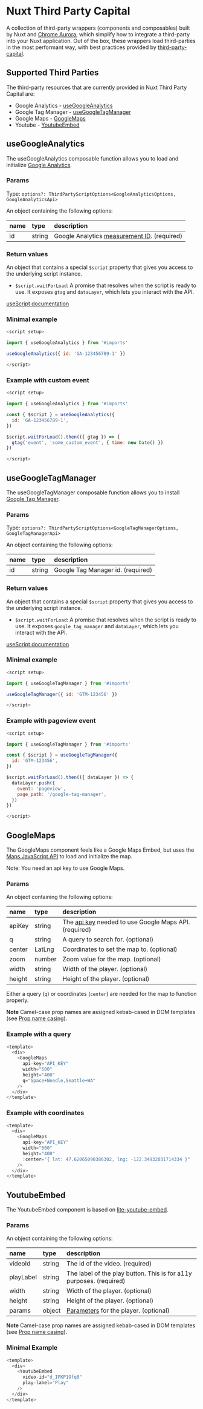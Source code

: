 # Nuxt Third Party Capital

A collection of third-party wrappers (components and composables) built by Nuxt and [Chrome Aurora](https://developer.chrome.com/aurora), which simplify how to integrate a third-party into your Nuxt application.
Out of the box, these wrappers load third-parties in the most performant way, with best practices provided by [third-party-capital](https://github.com/GoogleChromeLabs/third-party-capital).

## Supported Third Parties

The third-party resources that are currently provided in Nuxt Third Party Capital are:
- Google Analytics - [useGoogleAnalytics](#usegoogleanalytics)
- Google Tag Manager - [useGoogleTagManager](#usegoogletagmanager)
- Google Maps - [GoogleMaps](#googlemaps)
- Youtube - [YoutubeEmbed](#youtubeembed)

## useGoogleAnalytics

The useGoogleAnalytics composable function allows you to load and initialize [Google Analytics](https://analytics.google.com/analytics/web/).

### Params

Type: `options?: ThirdPartyScriptOptions<GoogleAnalyticsOptions, GoogleAnalyticsApi>`

An object containing the following options:

| name | type   | description                     |
|:-----|:-------|:--------------------------------|
| id   | string | Google Analytics [measurement ID](https://support.google.com/analytics/answer/12270356). (required) |

### Return values

An object that contains a special `$script` property that gives you access to the underlying script instance.

- `$script.waitForLoad`: A promise that resolves when the script is ready to use. It exposes `gtag` and `dataLayer`, which lets you interact with the API.

[useScript documentation](https://unhead.unjs.io/usage/composables/use-script)

### Minimal example

```JavaScript
<script setup>

import { useGoogleAnalytics } from '#imports'

useGoogleAnalytics({ id: 'GA-123456789-1' })

</script>
```
### Example with custom event

```JavaScript
<script setup>

import { useGoogleAnalytics } from '#imports'

const { $script } = useGoogleAnalytics({
  id: 'GA-123456789-1',
})

$script.waitForLoad().then(({ gtag }) => {
  gtag('event', 'some_custom_event', { time: new Date() })
})

</script>
```

## useGoogleTagManager

The useGoogleTagManager composable function allows you to install [Google Tag Manager](https://developers.google.com/tag-platform/tag-manager/web).

### Params

Type: `options?: ThirdPartyScriptOptions<GoogleTagManagerOptions, GoogleTagManagerApi>`

An object containing the following options:

| name | type   | description                      |
|:-----|:-------|:--------------------------------|
| id   | string | Google Tag Manager id. (required)|

### Return values

An object that contains a special `$script` property that gives you access to the underlying script instance.

- `$script.waitForLoad`: A promise that resolves when the script is ready to use. It exposes `google_tag_manager` and `dataLayer`, which lets you interact with the API.

[useScript documentation](https://unhead.unjs.io/usage/composables/use-script)

### Minimal example

```JavaScript
<script setup>

import { useGoogleTagManager } from '#imports'

useGoogleTagManager({ id: 'GTM-123456' })

</script>
```
### Example with pageview event

```JavaScript
<script setup>

import { useGoogleTagManager } from '#imports'

const { $script } = useGoogleTagManager({
  id: 'GTM-123456',
})

$script.waitForLoad().then(({ dataLayer }) => {
  dataLayer.push({
    event: 'pageview',
    page_path: '/google-tag-manager',
  })
})

</script>
```

## GoogleMaps

The GoogleMaps component feels like a Google Maps Embed, but uses the [Maps JavaScript API](https://developers.google.com/maps/documentation/javascript) to load and initialize the map.

Note: You need an api key to use Google Maps.

### Params

An object containing the following options:

| name | type | description                       |
|:-----|:-------|:--------------------------------|
| apiKey | string | The [api key](https://developers.google.com/maps/documentation/javascript/get-api-key) needed to use Google Maps API. (required)|
| q | string | A query to search for. (optional)|
| center | LatLng | Coordinates to set the map to. (optional) |
| zoom | number | Zoom value for the map. (optional) |
| width | string | Width of the player. (optional)|
| height | string | Height of the player. (optional)|

Either a query (`q`) or coordinates (`center`) are needed for the map to function properly.

**Note** Camel-case prop names are assigned kebab-cased in DOM templates (see [Prop name casing](https://vuejs.org/style-guide/rules-strongly-recommended.html#prop-name-casing)).

### Example with a query

```JavaScript
<template>
  <div>
    <GoogleMaps
      api-key="API_KEY"
      width="600"
      height="400"
      q="Space+Needle,Seattle+WA"
    />
  </div>
</template>
```

### Example with coordinates

```JavaScript
<template>
  <div>
    <GoogleMaps
      api-key="API_KEY"
      width="600"
      height="400"
      :center="{ lat: 47.62065090386302, lng: -122.34932031714334 }"
    />
  </div>
</template>
```

## YoutubeEmbed

The YoutubeEmbed component is based on [lite-youtube-embed](https://github.com/paulirish/lite-youtube-embed).

### Params

An object containing the following options:

| name | type | description                       |
|:-----|:-------|:--------------------------------|
| videoId | string | The id of the video. (required)|
| playLabel | string | The label of the play button. This is for a11y purposes. (required)|
| width | string | Width of the player. (optional)|
| height | string | Height of the player. (optional)|
| params | object | [Parameters](https://developers.google.com/youtube/player_parameters#Parameters) for the player. (optional)|

**Note** Camel-case prop names are assigned kebab-cased in DOM templates (see [Prop name casing](https://vuejs.org/style-guide/rules-strongly-recommended.html#prop-name-casing)).

### Minimal Example

```JavaScript
<template>
  <div>
    <YoutubeEmbed
      video-id="d_IFKP1Ofq0"
      play-label="Play"
    />
  </div>
</template>
```
